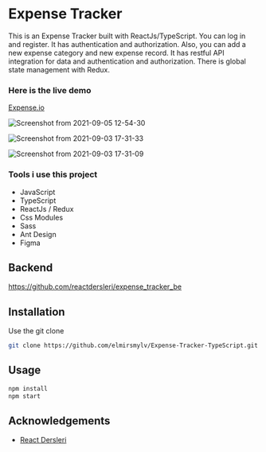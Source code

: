 # Expense Tracker

This is an Expense Tracker built with ReactJs/TypeScript. You can log in and register. It has authentication and authorization. Also, you can add a new expense category and new expense record. It has restful API integration for data and authentication and authorization. There is global state management with Redux.
### Here is the live demo

[Expense.io](https://expense-tracker-elmir.vercel.app/)


![Screenshot from 2021-09-05 12-54-30](https://user-images.githubusercontent.com/59176193/132121213-7aa0a2a6-d41a-4846-9321-aa1dc7c021ca.png)

![Screenshot from 2021-09-03 17-31-33](https://user-images.githubusercontent.com/59176193/132014890-f37e8305-77ca-433a-a60e-9b215ae67621.png)

![Screenshot from 2021-09-03 17-31-09](https://user-images.githubusercontent.com/59176193/132014940-90f718ae-e1ff-4ff7-8282-13396d09bcea.png)

### Tools i use this project

- JavaScript
- TypeScript
- ReactJs / Redux
- Css Modules
- Sass
- Ant Design
- Figma

## Backend

https://github.com/reactdersleri/expense_tracker_be

## Installation

Use the git clone

```bash
git clone https://github.com/elmirsmylv/Expense-Tracker-TypeScript.git
```

## Usage

```javascript
npm install
npm start
```

## Acknowledgements

- [React Dersleri](https://www.youtube.com/c/ReactDersleri)
